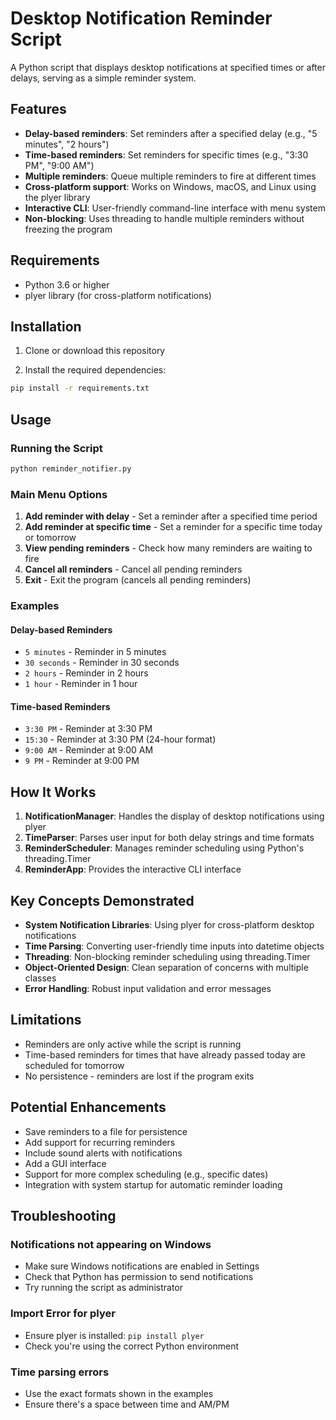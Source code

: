 # Desktop Notification Reminder Script

A Python script that displays desktop notifications at specified times or after delays, serving as a simple reminder system.

## Features

- **Delay-based reminders**: Set reminders after a specified delay (e.g., "5 minutes", "2 hours")
- **Time-based reminders**: Set reminders for specific times (e.g., "3:30 PM", "9:00 AM")
- **Multiple reminders**: Queue multiple reminders to fire at different times
- **Cross-platform support**: Works on Windows, macOS, and Linux using the plyer library
- **Interactive CLI**: User-friendly command-line interface with menu system
- **Non-blocking**: Uses threading to handle multiple reminders without freezing the program

## Requirements

- Python 3.6 or higher
- plyer library (for cross-platform notifications)

## Installation

1. Clone or download this repository

2. Install the required dependencies:
```bash
pip install -r requirements.txt
```

## Usage

### Running the Script

```bash
python reminder_notifier.py
```

### Main Menu Options

1. **Add reminder with delay** - Set a reminder after a specified time period
2. **Add reminder at specific time** - Set a reminder for a specific time today or tomorrow
3. **View pending reminders** - Check how many reminders are waiting to fire
4. **Cancel all reminders** - Cancel all pending reminders
5. **Exit** - Exit the program (cancels all pending reminders)

### Examples

#### Delay-based Reminders
- `5 minutes` - Reminder in 5 minutes
- `30 seconds` - Reminder in 30 seconds  
- `2 hours` - Reminder in 2 hours
- `1 hour` - Reminder in 1 hour

#### Time-based Reminders
- `3:30 PM` - Reminder at 3:30 PM
- `15:30` - Reminder at 3:30 PM (24-hour format)
- `9:00 AM` - Reminder at 9:00 AM
- `9 PM` - Reminder at 9:00 PM

## How It Works

1. **NotificationManager**: Handles the display of desktop notifications using plyer
2. **TimeParser**: Parses user input for both delay strings and time formats
3. **ReminderScheduler**: Manages reminder scheduling using Python's threading.Timer
4. **ReminderApp**: Provides the interactive CLI interface

## Key Concepts Demonstrated

- **System Notification Libraries**: Using plyer for cross-platform desktop notifications
- **Time Parsing**: Converting user-friendly time inputs into datetime objects
- **Threading**: Non-blocking reminder scheduling using threading.Timer
- **Object-Oriented Design**: Clean separation of concerns with multiple classes
- **Error Handling**: Robust input validation and error messages

## Limitations

- Reminders are only active while the script is running
- Time-based reminders for times that have already passed today are scheduled for tomorrow
- No persistence - reminders are lost if the program exits

## Potential Enhancements

- Save reminders to a file for persistence
- Add support for recurring reminders
- Include sound alerts with notifications
- Add a GUI interface
- Support for more complex scheduling (e.g., specific dates)
- Integration with system startup for automatic reminder loading

## Troubleshooting

### Notifications not appearing on Windows
- Make sure Windows notifications are enabled in Settings
- Check that Python has permission to send notifications
- Try running the script as administrator

### Import Error for plyer
- Ensure plyer is installed: `pip install plyer`
- Check you're using the correct Python environment

### Time parsing errors
- Use the exact formats shown in the examples
- Ensure there's a space between time and AM/PM